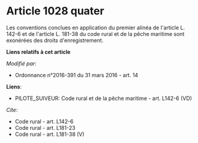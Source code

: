 # Article 1028 quater

Les conventions conclues en application du premier alinéa de l'article L. 142-6 et de l'article L. 181-38 du code rural et de
la pêche maritime sont exonérées des droits d'enregistrement.

**Liens relatifs à cet article**

_Modifié par_:

  - Ordonnance n°2016-391 du 31 mars 2016 - art. 14

**Liens**:

  - PILOTE_SUIVEUR: Code rural et de la pêche maritime - art. L142-6 (VD)

_Cite_:

  - Code rural - art. L142-6
  - Code rural - art. L181-23
  - Code rural - art. L181-38 (V)
